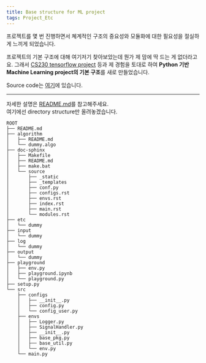 ```yaml
---
title: Base structure for ML project
tags: Project_Etc
---
```


<!--more-->

프로젝트를 몇 번 진행하면서 쳬계적인 구조의 중요성와 모듈화에 대한 필요성을 절실하게 느끼게 되었습니다.  

프로젝트의 기본 구조에 대해 여기저기 찾아보았는데 뭔가 제 맘에 딱 드는 게 없더라고요. 그래서 [CS230 tensorflow project](https://github.com/cs230-stanford/cs230-code-examples) 등과 제 경험을 토대로 하여 **Python 기반 Machine Learning project의 기본 구조**를 새로 만들었습니다.

Source code는 [여기](https://github.com/djy-git/base-strcture-for-ML-project)에 있습니다.

---

자세한 설명은 [README.md](https://github.com/djy-git/base-strcture-for-ML-project)를 참고해주세요.  
여기에선 directory structure만 올려놓겠습니다.


    ROOT
    ├── README.md
    ├── algorithm
    │   ├── README.md
    │   └── dummy.algo
    ├── doc-sphinx
    │   ├── Makefile
    │   ├── README.md
    │   ├── make.bat
    │   └── source
    │       ├── _static
    │       ├── _templates
    │       ├── conf.py
    │       ├── configs.rst
    │       ├── envs.rst
    │       ├── index.rst
    │       ├── main.rst
    │       └── modules.rst
    ├── etc
    │   └── dummy
    ├── input
    │   └── dummy
    ├── log
    │   └── dummy
    ├── output
    │   └── dummy
    ├── playground
    │   ├── env.py
    │   ├── playground.ipynb
    │   └── playground.py
    ├── setup.py
    └── src
        ├── configs
        │   ├── __init__.py
        │   ├── config.py
        │   └── config_user.py
        ├── envs
        │   ├── Logger.py
        │   ├── SignalHandler.py
        │   ├── __init__.py
        │   ├── base_pkg.py
        │   ├── base_util.py
        │   └── env.py
        └── main.py
